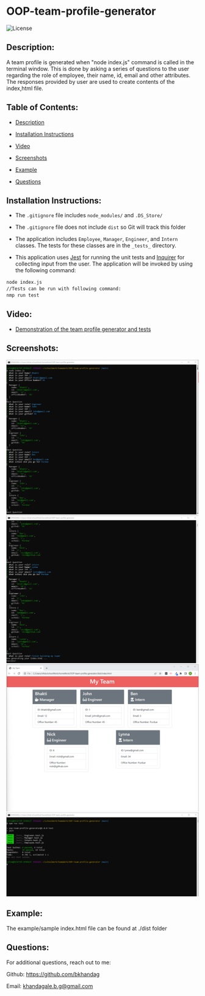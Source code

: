 # OOP-team-profile-generator

![License](https://img.shields.io/badge/license-MIT_License-red.svg)

## Description:
A team profile is generated when "node index.js" command is called in the terminal window. This is done by asking a series of questions to the user regarding the role of employee, their name, id, email and other attributes. The responses provided by user are used to create contents of the index,html file.

## Table of Contents:

-  [Description](#description)

-  [Installation Instructions](#installation)

-  [Video](#video)

-  [Screenshots](#screenshot)

-  [Example](#example)

-  [Questions](questions)

## Installation Instructions:
* The `.gitignore` file includes `node_modules/` and `.DS_Store/`

* The `.gitignore` file does not include `dist` so Git will track this folder

* The application includes `Employee`, `Manager`, `Engineer`, and `Intern` classes. The tests for these classes are in the `_tests_` directory.

* This application uses [Jest](https://www.npmjs.com/package/jest) for running the unit tests and [Inquirer](https://www.npmjs.com/package/inquirer) for collecting input from the user. The application will be invoked by using the following command:
```bash
node index.js
//Tests can be run with following command:
nmp run test
```

## Video:
* [Demonstration of the team profile generator and tests](https://youtu.be/YVBs1fJHVyY)

## Screenshots:
![Terminal1](./assets/Terminal1.png)
![Terminal2](./assets/Terminal2.png)
![html](./assets/html.png)
![tests](./assets/tests.png)

## Example:
The example/sample index.html file can be found at ./dist folder

## Questions:
For additional questions, reach out to me:

Github: https://github.com/bkhandag

Email: khandagale.b.g@gmail.com